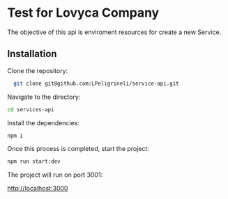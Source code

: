
# Test for Lovyca Company

The objective of this api is enviroment resources for create a new Service.


## Installation

Clone the repository:

```bash
  git clone git@github.com:LPeligrineli/service-api.git
```
Navigate to the directory:

```bash
cd services-api
```

Install the dependencies:

```bash
npm i
```

Once this process is completed, start the project:

```bash
npm run start:dev
```

The project will run on port 3001:

<http://localhost:3000>
